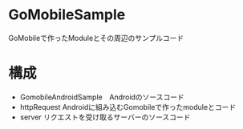 # GoMobileSample
GoMobileで作ったModuleとその周辺のサンプルコード

# 構成
- GomobileAndroidSample　Androidのソースコード
- httpRequest Androidに組み込むGomobileで作ったmoduleとコード
- server リクエストを受け取るサーバーのソースコード
